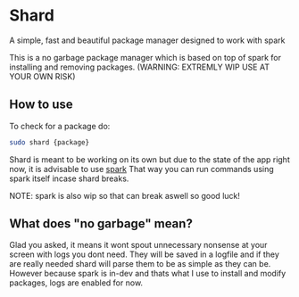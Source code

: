 # Shard

A simple, fast and beautiful package manager designed to work with spark

This is a no garbage package manager which is based on top of spark for installing and removing packages. (WARNING: EXTREMLY WIP USE AT YOUR OWN RISK)

## How to use
To check for a package do:
```bash
sudo shard {package}
```
Shard is meant to be working on its own but due to the state of the app right now, it is advisable to use [spark](https://github.com/HUSKI3/Spark) 
That way you can run commands using spark itself incase shard breaks.

NOTE: spark is also wip so that can break aswell so good luck!


## What does "no garbage" mean?
Glad you asked, it means it wont spout unnecessary nonsense at your screen with logs you dont need. They will be saved in a logfile and if they are really needed shard will parse them to be as simple as they can be. However because spark is in-dev and thats what I use to install and modify packages, logs are enabled for now.

